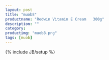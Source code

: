 ```yaml
---
layout: post
title: "muob8"
productname: "Redwin Vitamin E Cream   300g"
description: ""
category: 
productimg: "muob8.png"
tags: [muob]
---
```

{% include JB/setup %}
